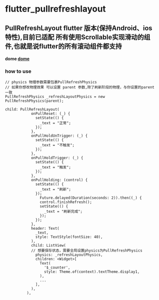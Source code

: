 # flutter_pullrefreshlayout

## PullRefreshLayout flutter 版本(保持Android、ios特性),目前已适配 所有使用Scrollable实现滑动的组件,也就是说flutter的所有滚动组件都支持

#### dome [dome](https://github.com/genius158/FlutterPullRefreshLayout/blob/master/apkaround/app-release.apk)

### how to use 
```
// physics 物理参数需要包裹PullRefreshPhysics
// 如果你想改物理效果 可以设置 parent 参数,除了刷新阶段的物理，与你设置的parent一致
PullRefreshPhysics _refreshLayoutPhysics = new PullRefreshPhysics(parent);

child: PullRefreshLayout(
            onPullReset: (_) {
              setState(() {
                _text = "正常";
              });
            },
            onPullHoldUnTrigger: (_) {
              setState(() {
                _text = "不触发";
              });
            },
            onPullHoldTrigger: (_) {
              setState(() {
                _text = "触发";
              });
            },
            onPullHolding: (control) {
              setState(() {
                _text = "刷新";
              });
                Future.delayed(Duration(seconds: 2)).then((_) {
                control.finishRefresh();
                setState(() {
                  _text = "刷新完成";
                });
              });
            },
            header: Text(
              _text,
              style: TextStyle(fontSize: 40),
            ),
            child: ListView(
            // 想要保存状态，需要全局设置physics为PullRefreshPhysics
              physics: _refreshLayoutPhysics,
              children: <Widget>[
                Text(
                  '$_counter',
                  style: Theme.of(context).textTheme.display1,
                ),
                ...
              ],
            ),
          ),

```